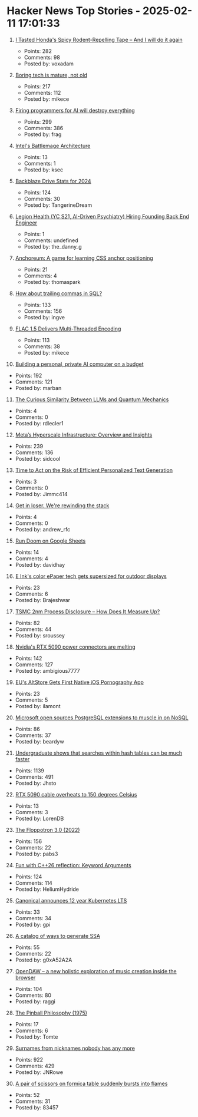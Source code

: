 # Hacker News Top Stories - 2025-02-11 17:01:33

1. [I Tasted Honda's Spicy Rodent-Repelling Tape – And I will do it again](https://haterade.substack.com/p/i-tasted-hondas-spicy-rodent-repelling)
   - Points: 282
   - Comments: 98
   - Posted by: voxadam

2. [Boring tech is mature, not old](https://rubenerd.com/boring-tech-is-mature-not-old/)
   - Points: 217
   - Comments: 112
   - Posted by: mikece

3. [Firing programmers for AI will destroy everything](https://defragzone.substack.com/p/techs-dumbest-mistake-why-firing)
   - Points: 299
   - Comments: 386
   - Posted by: frag

4. [Intel's Battlemage Architecture](https://chipsandcheese.com/p/intels-battlemage-architecture)
   - Points: 13
   - Comments: 1
   - Posted by: ksec

5. [Backblaze Drive Stats for 2024](https://www.backblaze.com/blog/backblaze-drive-stats-for-2024/)
   - Points: 124
   - Comments: 30
   - Posted by: TangerineDream

6. [Legion Health (YC S21, AI-Driven Psychiatry) Hiring Founding Back End Engineer](https://www.ycombinator.com/companies/legion-health/jobs/3pA8uX7-senior-backend-engineer-event-driven-architecture-ai-enabled-systems)
   - Points: 1
   - Comments: undefined
   - Posted by: the_danny_g

7. [Anchoreum: A game for learning CSS anchor positioning](https://anchoreum.com)
   - Points: 21
   - Comments: 4
   - Posted by: thomaspark

8. [How about trailing commas in SQL?](http://peter.eisentraut.org/blog/2025/02/11/how-about-trailing-commas-in-sql)
   - Points: 133
   - Comments: 156
   - Posted by: ingve

9. [FLAC 1.5 Delivers Multi-Threaded Encoding](https://www.phoronix.com/news/FLAC-1.5-Released)
   - Points: 113
   - Comments: 38
   - Posted by: mikece

10. [Building a personal, private AI computer on a budget](https://ewintr.nl/posts/2025/building-a-personal-private-ai-computer-on-a-budget/)
   - Points: 192
   - Comments: 121
   - Posted by: marban

11. [The Curious Similarity Between LLMs and Quantum Mechanics](https://robleclerc.substack.com/p/the-curious-similarity-between-llms)
   - Points: 4
   - Comments: 0
   - Posted by: rdlecler1

12. [Meta’s Hyperscale Infrastructure: Overview and Insights](https://cacm.acm.org/research/metas-hyperscale-infrastructure-overview-and-insights/)
   - Points: 239
   - Comments: 136
   - Posted by: sidcool

13. [Time to Act on the Risk of Efficient Personalized Text Generation](https://arxiv.org/abs/2502.06560)
   - Points: 3
   - Comments: 0
   - Posted by: Jimmc414

14. [Get in loser. We're rewinding the stack](https://andrews.substack.com/p/get-in-loser-were-rewinding-the-stack)
   - Points: 4
   - Comments: 0
   - Posted by: andrew_rfc

15. [Run Doom on Google Sheets](https://github.com/moses297/doom-on-google-sheets)
   - Points: 14
   - Comments: 4
   - Posted by: davidhay

16. [E Ink's color ePaper tech gets supersized for outdoor displays](https://newatlas.com/technology/e-ink-kaleido-outdoor-3-75-inch-displays/)
   - Points: 23
   - Comments: 6
   - Posted by: Brajeshwar

17. [TSMC 2nm Process Disclosure – How Does It Measure Up?](https://semiwiki.com/semiconductor-services/techinsights/352972-iedm-2025-tsmc-2nm-process-disclosure-how-does-it-measure-up/)
   - Points: 82
   - Comments: 44
   - Posted by: sroussey

18. [Nvidia's RTX 5090 power connectors are melting](https://www.theverge.com/news/609207/nvidia-rtx-5090-power-connector-melting-burning-issues)
   - Points: 142
   - Comments: 127
   - Posted by: ambigious7777

19. [EU's AltStore Gets First Native iOS Pornography App](https://www.macrumors.com/2025/02/03/eu-altstore-porn-app/)
   - Points: 23
   - Comments: 5
   - Posted by: ilamont

20. [Microsoft open sources PostgreSQL extensions to muscle in on NoSQL](https://www.theregister.com/2025/02/11/microsoft_postgresql_extensions/)
   - Points: 86
   - Comments: 37
   - Posted by: beardyw

21. [Undergraduate shows that searches within hash tables can be much faster](https://www.quantamagazine.org/undergraduate-upends-a-40-year-old-data-science-conjecture-20250210/)
   - Points: 1139
   - Comments: 491
   - Posted by: Jhsto

22. [RTX 5090 cable overheats to 150 degrees Celsius](https://www.tomshardware.com/pc-components/gpus/rtx-5090-cable-overheats-to-150-degrees-celsius-uneven-current-distribution-likely-the-culprit)
   - Points: 13
   - Comments: 3
   - Posted by: LorenDB

23. [The Floppotron 3.0 (2022)](https://silent.org.pl/home/2022/06/13/the-floppotron-3-0/)
   - Points: 156
   - Comments: 22
   - Posted by: pabs3

24. [Fun with C++26 reflection: Keyword Arguments](https://pydong.org/posts/KwArgs/)
   - Points: 124
   - Comments: 114
   - Posted by: HeliumHydride

25. [Canonical announces 12 year Kubernetes LTS](https://canonical.com/blog/12-year-lts-for-kubernetes)
   - Points: 33
   - Comments: 34
   - Posted by: gpi

26. [A catalog of ways to generate SSA](https://bernsteinbear.com/blog/ssa/)
   - Points: 55
   - Comments: 22
   - Posted by: g0xA52A2A

27. [OpenDAW – a new holistic exploration of music creation inside the browser](https://opendaw.studio/)
   - Points: 104
   - Comments: 80
   - Posted by: raggi

28. [The Pinball Philosophy (1975)](https://pinballnirvana.com/forums/threads/the-pinball-philosophy-john-mcphee-1975.22239/)
   - Points: 17
   - Comments: 6
   - Posted by: Tomte

29. [Surnames from nicknames nobody has any more](https://blog.plover.com/lang/etym/nickname-names.html)
   - Points: 922
   - Comments: 429
   - Posted by: JNRowe

30. [A pair of scissors on formica table suddenly bursts into flames](https://old.reddit.com/r/chemistry/comments/1ilmshx/a_pair_of_scissors_sitting_on_my_table_formica/)
   - Points: 52
   - Comments: 31
   - Posted by: 83457

